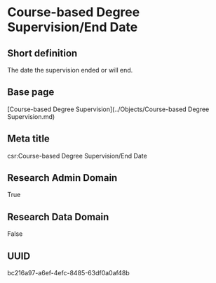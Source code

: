 # Course-based Degree Supervision/End Date
## Short definition
The date the supervision ended or will end.
## Base page
[Course-based Degree Supervision](../Objects/Course-based Degree Supervision.md)
## Meta title
csr:Course-based Degree Supervision/End Date
## Research Admin Domain
True
## Research Data Domain
False
## UUID
bc216a97-a6ef-4efc-8485-63df0a0af48b
